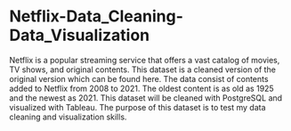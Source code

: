 # Netflix-Data_Cleaning-Data_Visualization
Netflix is a popular streaming service that offers a vast catalog of movies, TV shows, and original contents. This
dataset is a cleaned version of the original version which can be found here. The data consist of contents added to
Netflix from 2008 to 2021. The oldest content is as old as 1925 and the newest as 2021. This dataset will be
cleaned with PostgreSQL and visualized with Tableau. The purpose of this dataset is to test my data cleaning and
visualization skills.
